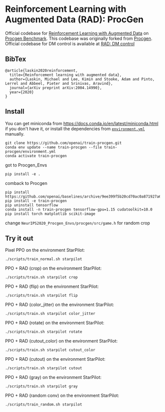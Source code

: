 # Reinforcement Learning with Augmented Data (RAD): ProcGen

Official codebase for [Reinforcement Learning with Augmented Data](https://mishalaskin.github.io/rad) on [Procgen Benchmark](https://github.com/openai/procgen). This codebase was originally forked from [Procgen](https://github.com/openai/train-procgen). Official codebase for DM control is available at [RAD: DM control](https://github.com/MishaLaskin/rad)

## BibTex

```
@article{laskin2020reinforcement,
  title={Reinforcement learning with augmented data},
  author={Laskin, Michael and Lee, Kimin and Stooke, Adam and Pinto, Lerrel and Abbeel, Pieter and Srinivas, Aravind},
  journal={arXiv preprint arXiv:2004.14990},
  year={2020}
}
```


## Install

You can get miniconda from https://docs.conda.io/en/latest/miniconda.html if you don't have it, or install the dependencies from [`environment.yml`](environment.yml) manually.

```
git clone https://github.com/openai/train-procgen.git
conda env update --name train-procgen --file train-procgen/environment.yml
conda activate train-procgen
```
got to Procgen_Envs

```
pip install -e .
```
comback to Procgen
```
pip install https://github.com/openai/baselines/archive/9ee399f5b20cd70ac0a871927a6cf043b478193f.zip
pip install -e train-procgen
pip uninstall tensorflow
conda install -n train-procgen tensorflow-gpu=1.15 cudatoolkit=10.0
pip install torch matplotlib scikit-image
```

change `NeurIPS2020_Procgen_Envs/procgen/src/game.h` for random crop

## Try it out

Pixel PPO on the environment StarPilot:

```
./scripts/train_normal.sh starpilot
```

PPO + RAD (crop) on the environment StarPilot:
```
./scripts/train.sh starpilot crop
```

PPO + RAD (flip) on the environment StarPilot:
```
./scripts/train.sh starpilot flip
```

PPO + RAD (color_jitter) on the environment StarPilot:
```
./scripts/train.sh starpilot color_jitter
```

PPO + RAD (rotate) on the environment StarPilot:
```
./scripts/train.sh starpilot rotate
```

PPO + RAD (cutout_color) on the environment StarPilot:
```
./scripts/train.sh starpilot cutout_color
```

PPO + RAD (cutout) on the environment StarPilot:
```
./scripts/train.sh starpilot cutout
```

PPO + RAD (gray) on the environment StarPilot:
```
./scripts/train.sh starpilot gray
```

PPO + RAD (random conv) on the environment StarPilot:
```
./scripts/train_random.sh starpilot
```
